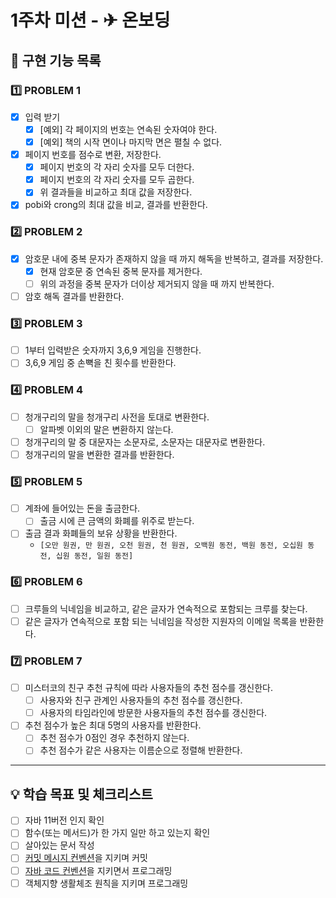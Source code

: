 # 1주차 미션 - ✈ 온보딩

## 🚀 구현 기능 목록

### 1️⃣ PROBLEM 1

- [x] 입력 받기
  - [x] [예외] 각 페이지의 번호는 연속된 숫자여야 한다.
  - [x] [예외] 책의 시작 면이나 마지막 면은 펼칠 수 없다.
- [x] 페이지 번호를 점수로 변환, 저장한다.
  - [x] 페이지 번호의 각 자리 숫자를 모두 더한다.
  - [x] 페이지 번호의 각 자리 숫자를 모두 곱한다.
  - [x] 위 결과들을 비교하고 최대 값을 저장한다.
- [x] pobi와 crong의 최대 값을 비교, 결과를 반환한다.

### 2️⃣ PROBLEM 2

- [x] 암호문 내에 중복 문자가 존재하지 않을 때 까지 해독을 반복하고, 결과를 저장한다.
  - [x] 현재 암호문 중 연속된 중복 문자를 제거한다.
  - [ ] 위의 과정을 중복 문자가 더이상 제거되지 않을 때 까지 반복한다.
- [ ] 암호 해독 결과를 반환한다.

### 3️⃣ PROBLEM 3

- [ ] 1부터 입력받은 숫자까지 3,6,9 게임을 진행한다.
- [ ] 3,6,9 게임 중 손뼉을 친 횟수를 반환한다.

### 4️⃣ PROBLEM 4

- [ ] 청개구리의 말을 청개구리 사전을 토대로 변환한다.
  - [ ] 알파벳 이외의 말은 변환하지 않는다.
- [ ] 청개구리의 말 중 대문자는 소문자로, 소문자는 대문자로 변환한다.
- [ ] 청개구리의 말을 변환한 결과를 반환한다.

### 5️⃣ PROBLEM 5

- [ ] 계좌에 들어있는 돈을 출금한다.
  - [ ] 출금 시에 큰 금액의 화폐를 위주로 받는다.
- [ ] 출금 결과 화폐들의 보유 상황을 반환한다.
  - `[오만 원권, 만 원권, 오천 원권, 천 원권, 오백원 동전, 백원 동전, 오십원 동전, 십원 동전, 일원 동전]`

### 6️⃣ PROBLEM 6

- [ ] 크루들의 닉네임을 비교하고, 같은 글자가 연속적으로 포함되는 크루를 찾는다.
- [ ] 같은 글자가 연속적으로 포함 되는 닉네임을 작성한 지원자의 이메일 목록을 반환한다.

### 7️⃣ PROBLEM 7

- [ ] 미스터코의 친구 추천 규칙에 따라 사용자들의 추천 점수를 갱신한다.
  - [ ] 사용자와 친구 관계인 사용자들의 추천 점수를 갱신한다.
  - [ ] 사용자의 타임라인에 방문한 사용자들의 추천 점수를 갱신한다.
- [ ] 추천 점수가 높은 최대 5명의 사용자를 반환한다.
  - [ ] 추천 점수가 0점인 경우 추천하지 않는다.
  - [ ] 추천 점수가 같은 사용자는 이름순으로 정렬해 반환한다.

---

## 💡 학습 목표 및 체크리스트

- [ ] 자바 11버전 인지 확인
- [ ] 함수(또는 메서드)가 한 가지 일만 하고 있는지 확인
- [ ] 살아있는 문서 작성
- [ ] [커밋 메시지 컨벤션](https://gist.github.com/stephenparish/9941e89d80e2bc58a153)을 지키며 커밋
- [ ] [자바 코드 컨벤션](https://github.com/binghe819/TIL/blob/master/JAVA/%EA%B8%B0%ED%83%80/google%20java%20style%20guide.md)을 지키면서 프로그래밍
- [ ] 객체지향 생활체조 원칙을 지키며 프로그래밍
